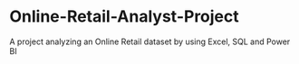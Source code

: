 # Online-Retail-Analyst-Project
A project analyzing an Online Retail dataset by using Excel, SQL and Power BI 
